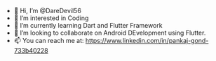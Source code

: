 - 👋 Hi, I’m @DareDevil56
- 👀 I’m interested in Coding
- 🌱 I’m currently learning Dart and Flutter Framework
- 💞️ I’m looking to collaborate on Android DEvelopment using Flutter.
- 📫 You can reach me at:
https://www.linkedin.com/in/pankaj-gond-733b40228
<!---
DareDevil56/DareDevil56 is a ✨ special ✨ repository because its `README.md` (this file) appears on your GitHub profile.
You can click the Preview link to take a look at your changes.
--->
